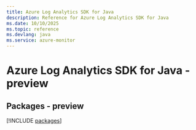 ```yaml
---
title: Azure Log Analytics SDK for Java
description: Reference for Azure Log Analytics SDK for Java
ms.date: 10/10/2025
ms.topic: reference
ms.devlang: java
ms.service: azure-monitor
---
```

# Azure Log Analytics SDK for Java - preview
## Packages - preview
[!INCLUDE [packages](log-analytics-index.md)]
